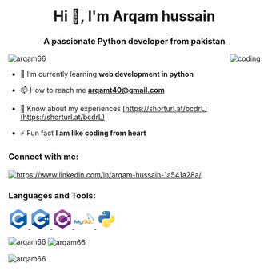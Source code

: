 <h1 align="center">Hi 👋, I'm Arqam hussain</h1>
<h3 align="center">A passionate Python developer from pakistan</h3>

<img align="right" alt="coding" widh= "600" src="https://user-images.githubusercontent.com/55389276/140866485-8fb1c876-9a8f-4d6a-98dc-08c4981eaf70.gif">

<p align="left"> <img src="https://komarev.com/ghpvc/?username=arqam66&label=Profile%20views&color=0e75b6&style=flat" alt="arqam66" /> </p>

- 🌱 I’m currently learning **web development in python**

- 📫 How to reach me **arqamt40@gmail.com**

- 📄 Know about my experiences [https://shorturl.at/bcdrL](https://shorturl.at/bcdrL)

- ⚡ Fun fact **I am like coding from heart**

<h3 align="left">Connect with me:</h3>
<p align="left">
<a href="https://linkedin.com/in/https://www.linkedin.com/in/arqam-hussain-1a541a28a/" target="blank"><img align="center" src="https://raw.githubusercontent.com/rahuldkjain/github-profile-readme-generator/master/src/images/icons/Social/linked-in-alt.svg" alt="https://www.linkedin.com/in/arqam-hussain-1a541a28a/" height="30" width="40" /></a>
</p>

<h3 align="left">Languages and Tools:</h3>
<p align="left"> <a href="https://www.cprogramming.com/" target="_blank" rel="noreferrer"> <img src="https://raw.githubusercontent.com/devicons/devicon/master/icons/c/c-original.svg" alt="c" width="40" height="40"/> </a> <a href="https://www.w3schools.com/cpp/" target="_blank" rel="noreferrer"> <img src="https://raw.githubusercontent.com/devicons/devicon/master/icons/cplusplus/cplusplus-original.svg" alt="cplusplus" width="40" height="40"/> </a> <a href="https://www.w3schools.com/cs/" target="_blank" rel="noreferrer"> <img src="https://raw.githubusercontent.com/devicons/devicon/master/icons/csharp/csharp-original.svg" alt="csharp" width="40" height="40"/> </a> <a href="https://www.mysql.com/" target="_blank" rel="noreferrer"> <img src="https://raw.githubusercontent.com/devicons/devicon/master/icons/mysql/mysql-original-wordmark.svg" alt="mysql" width="40" height="40"/> </a> <a href="https://www.python.org" target="_blank" rel="noreferrer"> <img src="https://raw.githubusercontent.com/devicons/devicon/master/icons/python/python-original.svg" alt="python" width="40" height="40"/> </a> </p>

<p><img align="left" src="https://github-readme-stats.vercel.app/api/top-langs?username=arqam66&show_icons=true&locale=en&layout=compact" alt="arqam66" /></p>

<p>&nbsp;<img align="center" src="https://github-readme-stats.vercel.app/api?username=arqam66&show_icons=true&locale=en" alt="arqam66" /></p>

<p><img align="center" src="https://github-readme-streak-stats.herokuapp.com/?user=arqam66&" alt="arqam66" /></p>
